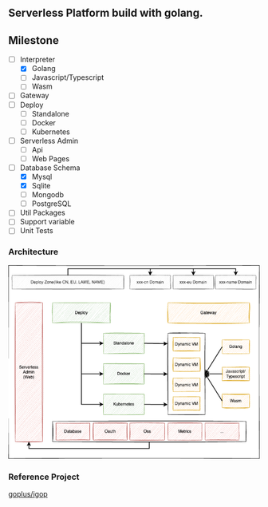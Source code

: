 ## Serverless Platform build with golang.

## Milestone

- [ ] Interpreter
    - [x] Golang
    - [ ] Javascript/Typescript
    - [ ] Wasm
- [ ] Gateway
- [ ] Deploy
    - [ ] Standalone
    - [ ] Docker
    - [ ] Kubernetes
- [ ] Serverless Admin
    - [ ] Api
    - [ ] Web Pages
- [ ] Database Schema
    - [x] Mysql
    - [x] Sqlite
    - [ ] Mongodb
    - [ ] PostgreSQL
- [ ] Util Packages
- [ ] Support variable 
- [ ] Unit Tests

### Architecture
![avatar](./docs/goedge.png)

### Reference Project 
[goplus/igop](https://github.com/goplus/igop)